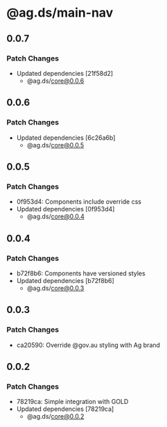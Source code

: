 # @ag.ds/main-nav

## 0.0.7

### Patch Changes

- Updated dependencies [21f58d2]
  - @ag.ds/core@0.0.6

## 0.0.6

### Patch Changes

- Updated dependencies [6c26a6b]
  - @ag.ds/core@0.0.5

## 0.0.5

### Patch Changes

- 0f953d4: Components include override css
- Updated dependencies [0f953d4]
  - @ag.ds/core@0.0.4

## 0.0.4

### Patch Changes

- b72f8b6: Components have versioned styles
- Updated dependencies [b72f8b6]
  - @ag.ds/core@0.0.3

## 0.0.3

### Patch Changes

- ca20590: Override @gov.au styling with Ag brand

## 0.0.2

### Patch Changes

- 78219ca: Simple integration with GOLD
- Updated dependencies [78219ca]
  - @ag.ds/core@0.0.2
